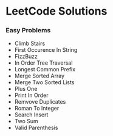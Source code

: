 # LeetCode Solutions

### Easy Problems
* Climb Stairs
* First Occurence In String
* FizzBuzz
* In Order Tree Traversal
* Longest Common Prefix
* Merge Sorted Array
* Merge Two Sorted Lists
* Plus One
* Print In Order
* Remvove Duplicates
* Roman To Integer
* Search Insert
* Two Sum
* Valid Parenthesis
